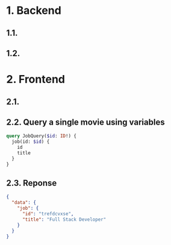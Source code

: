 # 1. Backend

## 1.1.

## 1.2.

# 2. Frontend

## 2.1.

## 2.2. Query a single movie using variables

```graphql
query JobQuery($id: ID!) {
  job(id: $id) {
    id
    title
  }
}
```

## 2.3. Reponse

```json
{
  "data": {
    "job": {
      "id": "trefdcvxse",
      "title": "Full Stack Developer"
    }
  }
}
```

